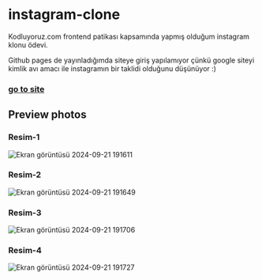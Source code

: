 # instagram-clone

Kodluyoruz.com frontend patikası kapsamında yapmış olduğum instagram klonu ödevi.

Github pages de yayınladığımda siteye giriş yapılamıyor çünkü google siteyi kimlik avı amacı ile instagramın bir taklidi olduğunu düşünüyor :)

###          [go to site](https://yasinenis.github.io/demo-website-with-bootstrap/)

## Preview photos

### Resim-1
![Ekran görüntüsü 2024-09-21 191611](https://github.com/user-attachments/assets/2ddc0547-dd7a-4d53-bbd5-5e077cbf1482)
### Resim-2
![Ekran görüntüsü 2024-09-21 191649](https://github.com/user-attachments/assets/6d643c7d-1dd5-49d4-890d-a31086ac22cb)
### Resim-3
![Ekran görüntüsü 2024-09-21 191706](https://github.com/user-attachments/assets/65378f5d-db22-4db7-a75e-87ed67050c14)
### Resim-4
![Ekran görüntüsü 2024-09-21 191727](https://github.com/user-attachments/assets/5cab7faa-4784-40c3-bd58-7e4f28068274)
